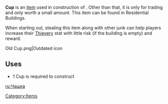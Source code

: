**Cup** is an [item](Items.md "wikilink") used in construction of [](Thief_Training_Boxes.md). Other than that, it is
only for trading and only worth a small amount. This item can be found
in Residential Buildings.

When starting out, stealing this item along with other junk can help
players increase their [Thievery](Thievery.md "wikilink") stat with little
risk (if the building is empty) and reward.

Old Cup.png\|Outdated icon

## Uses

- 1 Cup is required to construct [](Thief_Training_Boxes.md)

[ru:Чашка](ru:Чашка "wikilink")

[Category:Items](Category:Items "wikilink")